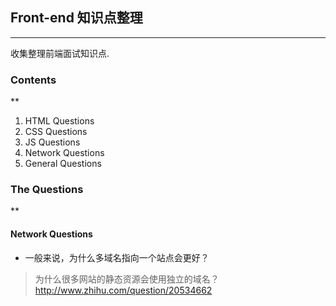 ## Front-end 知识点整理
***
收集整理前端面试知识点.

### Contents
**

1. HTML Questions
2. CSS Questions
3. JS Questions
4. Network Questions
5. General Questions

### The Questions
**

#### Network Questions
*   一般来说，为什么多域名指向一个站点会更好？
>   为什么很多网站的静态资源会使用独立的域名？
>   http://www.zhihu.com/question/20534662

